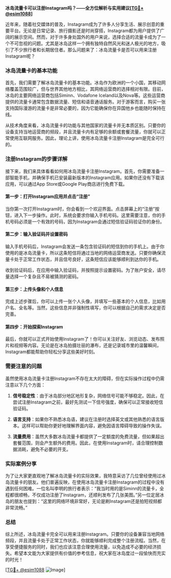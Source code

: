 **冰岛流量卡可以注册Instagram吗？——全方位解析与实用建议[[TG💪+ @esim1088](https://t.me/s/esim1088)]**

近年来，随着社交媒体的普及，Instagram成为了许多人分享生活、展示创意的重要平台。无论是日常记录、旅行摄影还是时尚穿搭，Instagram都为用户提供了广阔的展示空间。然而，对于许多身处国外的用户来说，选择合适的流量卡成为了一个不可忽视的问题。尤其是冰岛这样一个拥有独特自然风光和迷人极光的地方，吸引了不少旅行者和长期居住者。那么问题来了：冰岛流量卡是否可以用来注册Instagram呢？

### 冰岛流量卡的基本功能

首先，我们需要了解冰岛流量卡的基本功能。冰岛作为欧洲的一个小国，其移动网络覆盖范围较广，但与世界其他地方相比，其网络运营商的选择相对有限。目前，冰岛的主要网络运营商包括Siminn、Vodafone Iceland以及Nova等。这些运营商提供的流量卡通常包含数据流量、短信和语音通话服务。对于游客而言，购买一张支持国际漫游的流量卡是非常必要的，因为它能确保你在异国他乡也能随时保持在线。

从技术角度来看，冰岛流量卡的功能与其他国家的流量卡并无本质区别。只要你的设备支持当地运营商的频段，并且流量卡内有足够的余额或套餐流量，你就可以正常使用互联网服务。因此，理论上讲，使用冰岛流量卡注册Instagram是完全可行的。

### 注册Instagram的步骤详解

接下来，我们来具体看看如何用冰岛流量卡注册Instagram。首先，你需要准备一部智能手机，并确保手机已安装最新版本的Instagram应用。如果你还没有下载该应用，可以通过App Store或Google Play商店进行免费下载。

#### 第一步：打开Instagram应用并点击“注册”

当你第一次打开Instagram时，你会看到一个欢迎界面。点击屏幕上的“注册”按钮，进入下一步操作。此时，系统会要求你输入手机号码。这里需要注意，你的手机号码必须是一个有效的号码，因为Instagram会通过短信验证码验证你的身份。

#### 第二步：输入验证码并设置密码

输入手机号码后，Instagram会发送一条包含验证码的短信到你的手机上。由于你使用的是冰岛流量卡，所以这条短信将通过当地的网络运营商发送。只要你确保流量卡处于正常工作状态，并且信号良好，这条短信应该能够顺利到达你的手机。

收到验证码后，在应用中输入验证码，并按照提示设置密码。为了账户安全，请尽量选择一个复杂且不易被猜测的密码。

#### 第三步：上传头像和个人信息

完成上述步骤后，你可以上传一张个人头像，并填写一些基本的个人信息，比如用户名、全名等。当然，这些信息并非强制性填写，你可以根据自己的需求决定是否完善。

#### 第四步：开始探索Instagram

最后，你就可以正式开始使用Instagram了！你可以关注好友、浏览动态、发布照片和视频等内容。无论是在冰岛拍摄壮丽的瀑布，还是记录城市里的温馨瞬间，Instagram都能帮助你轻松分享这些美好时刻。

### 需要注意的问题

虽然使用冰岛流量卡注册Instagram不存在太大的障碍，但在实际操作过程中仍需注意以下几个方面：

1. **信号稳定性**：由于冰岛部分地区地形复杂，网络信号可能不够稳定。因此，在尝试注册Instagram之前，最好先测试一下信号强度，确保可以正常接收短信验证码。
   
2. **语言支持**：如果你不熟悉冰岛语，建议在注册时选择英文或其他熟悉的语言版本。这样可以帮助你更好地理解界面内容，避免因语言障碍导致的操作失误。

3. **流量费用**：虽然大多数冰岛流量卡都提供了一定额度的免费流量，但如果超出套餐范围，则会产生额外的费用。因此，在使用Instagram时，请合理控制数据消耗，避免不必要的开支。

### 实际案例分享

为了让大家更直观地了解冰岛流量卡的实际效果，我特意采访了几位曾经使用过冰岛流量卡的朋友。他们普遍反映，在使用冰岛流量卡注册Instagram的过程中没有遇到任何困难。一位名叫李明的旅行者表示：“我当时用的是Siminn的流量卡，全程都很顺畅，不仅成功注册了Instagram，还顺利发布了几张美图。”另一位定居冰岛的朋友也提到：“这里的网络环境非常好，无论是刷Instagram还是拍短视频都非常流畅。”

### 总结

综上所述，冰岛流量卡完全可以用来注册Instagram。只要你的设备兼容当地网络频段，并且流量卡处于正常工作状态，你就能够顺利完成整个注册流程。当然，在享受便捷服务的同时，我们也应该注意合理使用流量，以免造成不必要的经济损失。希望本文能为大家提供有价值的参考信息，祝大家在冰岛度过一段愉快而充实的时光！

[[TG💪+ @esim1088](https://t.me/s/esim1088) ![Image](https://i.postimg.cc/4NQfJmqS/Snipaste-2025-05-13-00-14-12.png)]